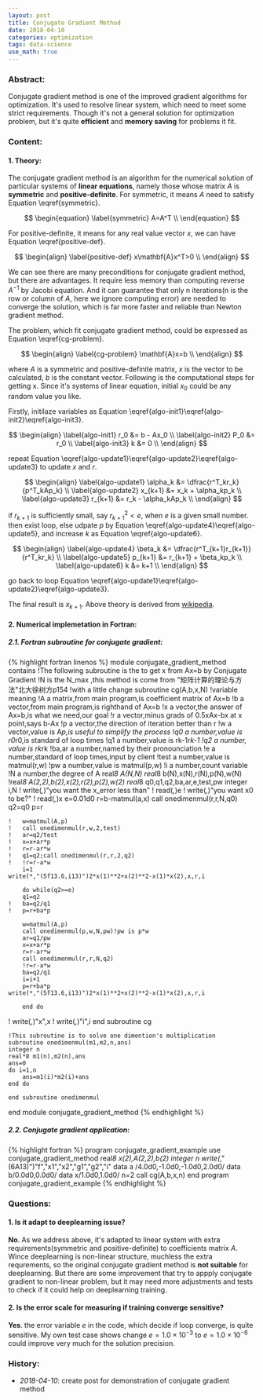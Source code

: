 ```yaml
---
layout: post
title: Conjugate Gradient Method
date: 2018-04-10 
categories: optimization
tags: data-science
use_math: true
--- 
```


### Abstract: 
Conjugate gradient method is one of the improved gradient algorithms for optimization. 
It's used to resolve linear system, which need to meet some strict requirements.
Though it's not a general solution for optimization problem, but it's quite **efficient** and **memory saving** for problems it fit.<br>

### Content:
#### 1. Theory:
The conjugate gradient method is an algorithm for the numerical solution of particular systems of **linear equations**, namely those whose matrix $A$ is **symmetric** and **positive-definite**. For symmetric, it means $A$ need to satisfy Equation \eqref{symmetric}.

$$ \begin{equation}
\label{symmetric}
A=A^T \\
\end{equation} $$

For positive-definite, it means for any real value vector $x$, we can have Equation \eqref{positive-def}.

$$ \begin{align}
\label{positive-def}
x\mathbf{A}x^T>0 \\
\end{align} $$

We can see there are many preconditions for conjugate gradient method, but there are advantages. It require less memory than computing reverse $A^{-1}$ by Jacobi equation. And it can guarantee that only n iterations(n is the row or column of $A$, here we ignore computing error) are needed to converge the solution, which is far more faster and reliable than Newton gradient method.

The problem, which fit conjugate gradient method, could be expressed as Equation \eqref{cg-problem}.

$$ \begin{align}
\label{cg-problem}
\mathbf{A}x=b \\
\end{align} $$

where $A$ is a symmetric and positive-definite matrix, $x$ is the vector to be calculated, $b$ is the constant vector. Following is the computational steps for getting x. Since it's systems of linear equation, initial $x_0$ could be any random value you like. 

Firstly, initilaze variables as Equation \eqref{algo-init1}\eqref{algo-init2}\eqref{algo-init3}.

$$ \begin{align}
\label{algo-init1}
r_0 &= b - Ax_0 \\
\label{algo-init2}
P_0 &= r_0 \\
\label{algo-init3}
k &= 0 \\
\end{align} $$

repeat Equation \eqref{algo-update1}\eqref{algo-update2}\eqref{algo-update3} to update $x$ and $r$.

$$ \begin{align}
\label{algo-update1}
\alpha_k &= \dfrac{r^T_kr_k}{p^T_kAp_k} \\
\label{algo-update2}
x_{k+1} &= x_k + \alpha_kp_k \\
\label{algo-update3}
r_{k+1} &= r_k - \alpha_kAp_k \\
\end{align} $$

if $r_{k+1}$ is sufficiently small, say $r_{k+1}^2<e$, when $e$ is a given small number. then exist loop, else udpate $p$ by Equation \eqref{algo-update4}\eqref{algo-update5}, and increase $k$ as Equation \eqref{algo-update6}.

$$ \begin{align}
\label{algo-update4}
\beta_k &= \dfrac{r^T_{k+1}r_{k+1}}{r^T_kr_k} \\
\label{algo-update5}
p_{k+1} &= r_{k+1} + \beta_kp_k \\
\label{algo-update6}
k &= k+1 \\
\end{align} $$

go back to loop Equation \eqref{algo-update1}\eqref{algo-update2}\eqref{algo-update3}.

The final result is $x_{k+1}$. Above theory is derived from [wikipedia](https://en.wikipedia.org/wiki/Conjugate_gradient_method#Numerical_example).

#### 2. Numerical implemetation in Fortran:
##### 2.1. Fortran subroutine for conjugate gradient:

{% highlight fortran linenos %}
module conjugate_gradient_method
	contains 
!The following subroutine is the to get x from Ax=b by Conjugate Gradient
!N is the N_max ,this method is come from "矩阵计算的理论与方法"北大徐树方p154 
!with a little change
	subroutine cg(A,b,x,N)
	!variable	meaning
	!A		a matrix,from main program,is coefficient matrix of Ax=b
	!b		a vector,from main program,is righthand of Ax=b
	!x		a vector,the answer of Ax=b,is what we need,our goal
	!r		a vector,minus grads of 0.5xAx-bx at x point,says b-Ax
	!p		a vector,the direction of iteration better than r
	!w		a vector,value is A*p,is useful to simplify the process
	!q0		a number,value is r0*r0,is standard of loop times
	!q1		a number,value is rk-1*rk-1
	!q2		a number, value is rk*rk
	!ba,ar		a number,named by their pronounciation
	!e		a number,standard of loop times,input by client
	!test		a number,value is matmul(r,w)
	!pw		a number,value is matmul(p,w)
	!i		a number,count variable
	!N		a number,the degree of A
		real*8 A(N,N)
		real*8 b(N),x(N),r(N),p(N),w(N)
		!real*8 A(2,2),b(2),x(2),r(2),p(2),w(2)
		real*8 q0,q1,q2,ba,ar,e,test,pw
		integer i,N
	!	write(*,*)"you want the x_error less than"
	!	read(*,*)e
	!	write(*,*)"you want x0 to be?"
	!	read(*,*)x
		e=0.01d0
		r=b-matmul(a,x)
		call onedimenmul(r,r,N,q0)
		q2=q0
		p=r

	!	w=matmul(A,p)
	!	call onedimenmul(r,w,2,test)
	!	ar=q2/test
	!	x=x+ar*p
	!	r=r-ar*w
	!	q1=q2;call onedimenmul(r,r,2,q2)
	!	!r=r-a*w
		i=1
	write(*,"(5f13.6,i13)")2*x(1)**2+x(2)**2-x(1)*x(2),x,r,i
	
		do while(q2>=e)
		q1=q2
	!	ba=q2/q1
	!	p=r+ba*p
		
		w=matmul(A,p)
		call onedimenmul(p,w,N,pw)!pw is p*w
		ar=q1/pw
		x=x+ar*p
		r=r-ar*w
		call onedimenmul(r,r,N,q2)
		!r=r-a*w
		ba=q2/q1
		i=i+1
		p=r+ba*p
	write(*,"(5f13.6,i13)")2*x(1)**2+x(2)**2-x(1)*x(2),x,r,i
	
		end do
!	write(*,*)"x",x
!	write(*,*)"i",i
	end subroutine cg

	!This subroutine is to solve one dimention's multiplication
	subroutine onedimenmul(m1,m2,n,ans)
	integer n
	real*8 m1(n),m2(n),ans
	ans=0
	do i=1,n
		ans=m1(i)*m2(i)+ans
	end do
	
	end subroutine onedimenmul
end module conjugate_gradient_method
{% endhighlight %}

##### 2.2. Conjugate gradient application:
{% highlight fortran %}
program conjugate_gradient_example
	use conjugate_gradient_method
	real*8 x(2),A(2,2),b(2)
	integer n
	write(*,"(6A13)")"f","x1","x2","g1","g2","i"
	data a /4.0d0,-1.0d0,-1.0d0,2.0d0/
	data b/0.0d0,0.0d0/
	data x/1.0d0,1.0d0/
	n=2
	call cg(A,b,x,n)
end program conjugate_gradient_example
{% endhighlight %}

### Questions:
#### 1. Is it adapt to deeplearning issue?
**No**. As we address above, it's adapted to linear system with extra requirements(symmetric and positive-definite) to coefficients matrix $A$. 
Wince deeplearning is non-linear structure, muchless the extra requrements, so the original conjugate gradient method is **not suitable** for deeplearning.
But there are some improvement that try to appply conjugate gradient to non-linear problem, but it may need more adjustments and tests to check if it could help on deeplearning training.
#### 2. Is the error scale for measuring if training converge sensitive?
**Yes**. the error variable $e$ in the code, which decide if loop converge, is quite sensitive. My own test case shows change $e=1.0\times10^{-3}$ to $e=1.0\times10^{-6}$ could improve very much for the solution precision.
 
### History: 
* <em>2018-04-10</em>: create post for demonstration of conjugate gradient method 

